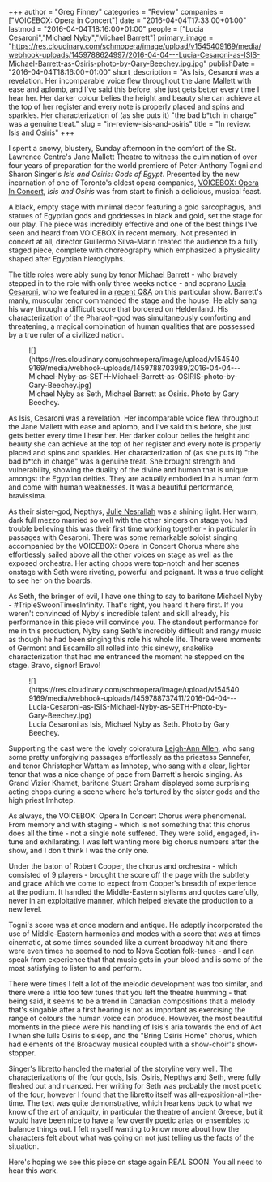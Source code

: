 +++
author = "Greg Finney"
categories = "Review"
companies = ["VOICEBOX: Opera in Concert"]
date = "2016-04-04T17:33:00+01:00"
lastmod = "2016-04-04T18:16:00+01:00"
people = ["Lucia Cesaroni","Michael Nyby","Michael Barrett"]
primary_image = "https://res.cloudinary.com/schmopera/image/upload/v1545409169/media/webhook-uploads/1459788624997/2016-04-04---Lucia-Cesaroni-as-ISIS-Michael-Barrett-as-Osiris-photo-by-Gary-Beechey.jpg.jpg"
publishDate = "2016-04-04T18:16:00+01:00"
short_description = "As Isis, Cesaroni was a revelation. Her incomparable voice flew throughout the Jane Mallett with ease and aplomb, and I&#039;ve said this before, she just gets better every time I hear her. Her darker colour belies the height and beauty she can achieve at the top of her register and every note is properly placed and spins and sparkles. Her characterization of (as she puts it) &quot;the bad b*tch in charge&quot; was a genuine treat."
slug = "in-review-isis-and-osiris"
title = "In review: Isis and Osiris"
+++

I spent a snowy, blustery, Sunday afternoon in the comfort of the St. Lawrence Centre's Jane Mallett Theatre to witness the culmination of over four years of preparation for the world premiere of Peter-Anthony Togni and Sharon Singer's *Isis and Osiris: Gods of Egypt*. Presented by the new incarnation of one of Toronto's oldest opera companies, [VOICEBOX: Opera In Concert](/scene/companies/voicebox-opera-in-concert/), *Isis and Osiris* was from start to finish a delicious, musical feast. 

A black, empty stage with minimal decor featuring a gold sarcophagus, and statues of Egyptian gods and goddesses in black and gold, set the stage for our play. The piece was incredibly effective and one of the best things I've seen and heard from VOICEBOX in recent memory. Not presented in concert at all, director Guillermo Silva-Marin treated the audience to a fully staged piece, complete with choreography which emphasized a physicality shaped after Egyptian hieroglyphs. 

The title roles were ably sung by tenor [Michael Barrett](/scene/people/michael-barrett/) - who bravely stepped in to the role with only three weeks notice - and soprano [Lucia Cesaroni](/scene/people/lucia-cesaroni/), who we featured in a [recent Q&A](/cesaroni-isis-osiris-new-opera/) on this particular show. Barrett's manly, muscular tenor commanded the stage and the house. He ably sang his way through a difficult score that bordered on Heldenland. His characterization of the Pharaoh-god was simultaneously comforting and threatening, a magical combination of human qualities that are possessed by a true ruler of a civilized nation.

<figure data-type="image">
![](https://res.cloudinary.com/schmopera/image/upload/v1545409169/media/webhook-uploads/1459788703989/2016-04-04---Michael-Nyby-as-SETH-Michael-Barrett-as-OSIRIS-photo-by-Gary-Beechey.jpg)<figcaption>Michael Nyby as Seth, Michael Barrett as Osiris. Photo by Gary Beechey.</figcaption>
</figure>

As Isis, Cesaroni was a revelation. Her incomparable voice flew throughout the Jane Mallett with ease and aplomb, and I've said this before, she just gets better every time I hear her. Her darker colour belies the height and beauty she can achieve at the top of her register and every note is properly placed and spins and sparkles. Her characterization of (as she puts it) "the bad b\*tch in charge" was a genuine treat. She brought strength and vulnerability, showing the duality of the divine and human that is unique amongst the Egyptian deities. They are actually embodied in a human form and come with human weaknesses. It was a beautiful performance, bravissima. 

As their sister-god, Nepthys, [Julie Nesrallah](/scene/people/julie-nesrallah/) was a shining light. Her warm, dark full mezzo married so well with the other singers on stage you had trouble believing this was their first time working together - in particular in passages with Cesaroni. There was some remarkable soloist singing accompanied by the VOICEBOX: Opera In Concert Chorus where she effortlessly sailed above all the other voices on stage as well as the exposed orchestra. Her acting chops were top-notch and her scenes onstage with Seth were riveting, powerful and poignant. It was a true delight to see her on the boards. 

As Seth, the bringer of evil, I have one thing to say to baritone Michael Nyby - #TripleSwoonTimesInfinity. That's right, you heard it here first. If you weren't convinced of Nyby's incredible talent and skill already, his performance in this piece will convince you. The standout performance for me in this production, Nyby sang Seth's incredibly difficult and rangy music as though he had been singing this role his whole life. There were moments of Germont and Escamillo all rolled into this sinewy, snakelike characterization that had me entranced the moment he stepped on the stage. Bravo, signor! Bravo! 

<figure data-type="image">
![](https://res.cloudinary.com/schmopera/image/upload/v1545409169/media/webhook-uploads/1459788737411/2016-04-04---Lucia-Cesaroni-as-ISIS-Michael-Nyby-as-SETH-Photo-by-Gary-Beechey.jpg)<figcaption>Lucia Cesaroni as Isis, Michael Nyby as Seth. Photo by Gary Beechey.</figcaption>
</figure>

Supporting the cast were the lovely coloratura [Leigh-Ann Allen](/scene/people/leigh-ann-allen/), who sang some pretty unforgiving passages effortlessly as the priestess Sennefer, and tenor Christopher Wattam as Imhotep, who sang with a clear, lighter tenor that was a nice change of pace from Barrett's heroic singing. As Grand Vizier Khamet, baritone Stuart Graham displayed some surprising acting chops during a scene where he's tortured by the sister gods and the high priest Imhotep. 

As always, the VOICEBOX: Opera In Concert Chorus were phenomenal. From memory and with staging - which is not something that this chorus does all the time - not a single note suffered. They were solid, engaged, in-tune and exhilarating. I was left wanting more big chorus numbers after the show, and I don't think I was the only one. 

Under the baton of Robert Cooper, the chorus and orchestra - which consisted of 9 players - brought the score off the page with the subtlety and grace which we come to expect from Cooper's breadth of experience at the podium. It handled the Middle-Eastern stylisms and quotes carefully, never in an exploitative manner, which helped elevate the production to a new level. 

Togni's score was at once modern and antique. He adeptly incorporated the use of Middle-Eastern harmonies and modes with a score that was at times cinematic, at some times sounded like a current broadway hit and there were even times he seemed to nod to Nova Scotian folk-tunes - and I can speak from experience that that music gets in your blood and is some of the most satisfying to listen to and perform. 

There were times I felt a lot of the melodic development was too similar, and there were a little too few tunes that you left the theatre humming - that being said, it seems to be a trend in Canadian compositions that a melody that's singable after a first hearing is not as important as exercising the range of colours the human voice can produce. However, the most beautiful moments in the piece were his handling of Isis's aria towards the end of Act I when she lulls Osiris to sleep, and the "Bring Osiris Home" chorus, which had elements of the Broadway musical coupled with a show-choir's show-stopper.

Singer's libretto handled the material of the storyline very well. The characterizations of the four gods, Isis, Osiris, Nepthys and Seth, were fully fleshed out and nuanced. Her writing for Seth was probably the most poetic of the four, however I found that the libretto itself was all-exposition-all-the-time. The text was quite demonstrative, which hearkens back to what we know of the art of antiquity, in particular the theatre of ancient Greece, but it would have been nice to have a few overtly poetic arias or ensembles to balance things out. I felt myself wanting to know more about how the characters felt about what was going on not just telling us the facts of the situation. 

Here's hoping we see this piece on stage again REAL SOON. You all need to hear this work. 
